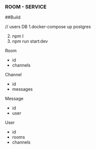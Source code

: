 ### ROOM - SERVICE

##Build

// users DB
1.docker-compose up postgres

2. npm I
3. npm run start:dev

Room

- id
- channels

Channel

- id
- messages

Message

- id
- user

User

- id
- rooms
- channels
